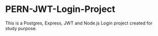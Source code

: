 # PERN-JWT-Login-Project
 This is a Postgres, Express, JWT and Node.js Login project created for study purpose.
